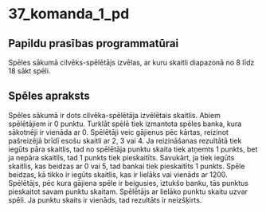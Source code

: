 # 37_komanda_1_pd

## Papildu prasības programmatūrai
Spēles sākumā cilvēks-spēlētājs izvēlas, ar kuru skaitli diapazonā no 8 līdz 18 sākt spēli.

## Spēles apraksts
Spēles sākumā ir dots cilvēka-spēlētāja izvēlētais skaitlis. Abiem spēlētājiem ir 0 punktu. Turklāt spēlē tiek izmantota spēles banka, kura sākotnēji ir vienāda ar 0. Spēlētāji veic gājienus pēc kārtas, reizinot pašreizējā brīdī esošu skaitli ar 2, 3 vai 4. Ja reizināšanas rezultātā tiek iegūts pāra skaitlis, tad no spēlētāja punktu skaita tiek atņemts 1 punkts, bet ja nepāra skaitlis, tad 1 punkts tiek pieskaitīts. Savukārt, ja tiek iegūts skaitlis, kas beidzas ar 0 vai 5, tad bankai tiek pieskaitīts 1 punkts. Spēle beidzas, kā tikko ir iegūts skaitlis, kas ir lielāks vai vienāds ar 1200.  Spēlētājs, pēc kura gājiena spēle ir beigusies, iztukšo banku, tās punktus pieskaitot savam punktu skaitam. Spēlētājs ar lielāko punktu skaitu uzvar spēli. Ja punktu skaits ir vienāds, tad rezultāts ir neizšķirts.
